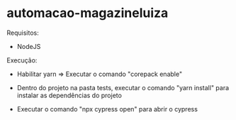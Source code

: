 # automacao-magazineluiza

Requisitos:

- NodeJS

Execução:

- Habilitar yarn => Executar o comando "corepack enable"

- Dentro do projeto na pasta tests, executar o comando "yarn install" para instalar as dependências do projeto

- Executar o comando "npx cypress open" para abrir o cypress
